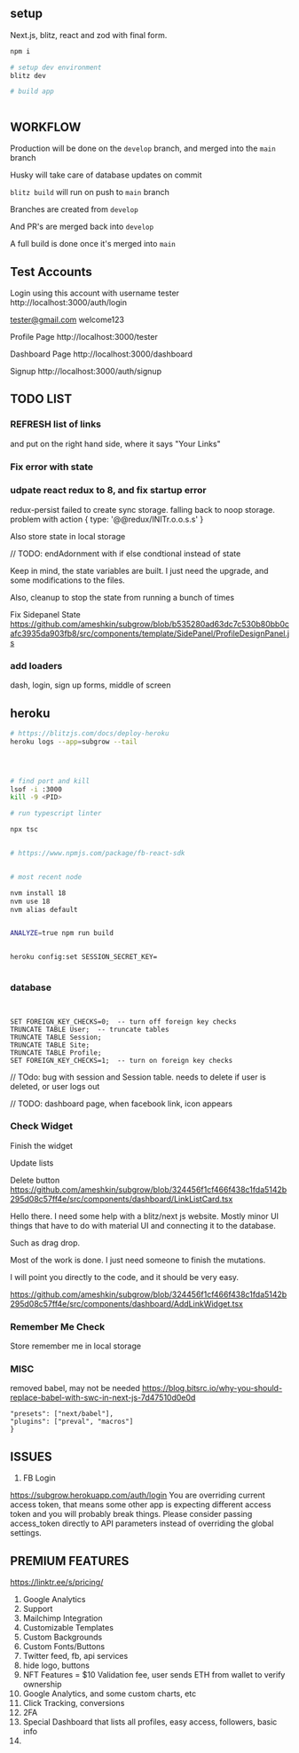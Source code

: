 ## setup

Next.js, blitz, react and zod with final form.


```bash
npm i

# setup dev environment
blitz dev

# build app



```

## WORKFLOW

Production will be done on the `develop` branch, and merged into the `main` branch

Husky will take care of database updates on commit


`blitz build` will run on push to `main` branch


Branches are created from `develop`

And PR's are merged back into `develop`

A full build is done once it's merged into `main`



## Test Accounts

Login using this account with username tester
http://localhost:3000/auth/login

tester@gmail.com
welcome123

Profile Page
http://localhost:3000/tester

Dashboard Page
http://localhost:3000/dashboard


Signup
http://localhost:3000/auth/signup



## TODO LIST



### REFRESH list of links

and put on the right hand side, where it says "Your Links"



### Fix error with state
### udpate react redux to 8, and fix startup error
redux-persist failed to create sync storage. falling back to noop storage.
problem with action { type: '@@redux/INITr.o.o.s.s' }

Also store state in local storage

// TODO: endAdornment with if else condtional instead of state

Keep in mind, the state variables are built. I just need the upgrade, and some modifications to the files.

Also, cleanup to stop the state from running a bunch of times



Fix Sidepanel State
https://github.com/ameshkin/subgrow/blob/b535280ad63dc7c530b80bb0cafc3935da903fb8/src/components/template/SidePanel/ProfileDesignPanel.js




### add loaders

dash, login, sign up forms, middle of screen



## heroku
```bash
# https://blitzjs.com/docs/deploy-heroku
heroku logs --app=subgrow --tail




```

```bash

# find port and kill
lsof -i :3000
kill -9 <PID>

# run typescript linter

npx tsc


# https://www.npmjs.com/package/fb-react-sdk


# most recent node

nvm install 18
nvm use 18
nvm alias default


ANALYZE=true npm run build


heroku config:set SESSION_SECRET_KEY=



```


### database

```mysql


SET FOREIGN_KEY_CHECKS=0;  -- turn off foreign key checks
TRUNCATE TABLE User;  -- truncate tables
TRUNCATE TABLE Session;
TRUNCATE TABLE Site;
TRUNCATE TABLE Profile;
SET FOREIGN_KEY_CHECKS=1;  -- turn on foreign key checks
```


// TOdo: bug with session and Session table.
needs to delete if user is deleted, or user logs out

// TODO: dashboard page, when facebook link, icon appears












### Check Widget




Finish the widget

Update lists

Delete button
https://github.com/ameshkin/subgrow/blob/324456f1cf466f438c1fda5142b295d08c57ff4e/src/components/dashboard/LinkListCard.tsx





Hello there. I need some help with a blitz/next js website.   Mostly minor UI things that have to do with material UI and connecting it to the database.

Such as drag drop.

Most of the work is done.  I just need someone to finish the mutations.

I will point you directly to the code, and it should be very easy.

https://github.com/ameshkin/subgrow/blob/324456f1cf466f438c1fda5142b295d08c57ff4e/src/components/dashboard/AddLinkWidget.tsx





### Remember Me Check

Store remember me in local storage


### MISC

removed babel, may not be needed
https://blog.bitsrc.io/why-you-should-replace-babel-with-swc-in-next-js-7d47510d0e0d
```{
"presets": ["next/babel"],
"plugins": ["preval", "macros"]
}
```


## ISSUES

1. FB Login

https://subgrow.herokuapp.com/auth/login
You are overriding current access token, that means some other app is expecting different access token and you will probably break things. Please consider passing access_token directly to API parameters instead of overriding the global settings.



## PREMIUM FEATURES
https://linktr.ee/s/pricing/

1. Google Analytics
2. Support
3. Mailchimp Integration
2. Customizable Templates
3. Custom Backgrounds
4. Custom Fonts/Buttons
3. Twitter feed, fb, api services
4. hide logo, buttons
5. NFT Features = $10 Validation fee, user sends ETH from wallet to verify ownership
6. Google Analytics, and some custom charts, etc
7. Click Tracking, conversions
8. 2FA
9. Special Dashboard that lists all profiles, easy access, followers, basic info
10.
